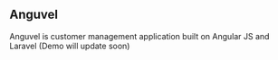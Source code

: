 ## Anguvel

Anguvel is customer management application built on Angular JS and Laravel (Demo will update soon)

